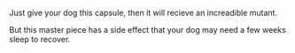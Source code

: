 Just give your dog this capsule, then it will recieve an increadible mutant.

But this master piece has a side effect that your dog may need a few weeks sleep to recover.
